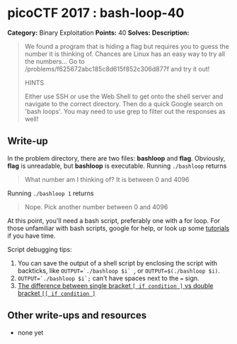# picoCTF 2017 : bash-loop-40

**Category:** Binary Exploitation
**Points:** 40
**Solves:**
**Description:**

> We found a program that is hiding a flag but requires you to guess the number it is thinking of. Chances are Linux has an easy way to try all the numbers... Go to /problems/f625672abc185c8d615f852c306d877f and try it out!
>
>
>  HINTS
>
> Either use SSH or use the Web Shell to get onto the shell server and navigate to the correct directory. Then do a quick Google search on 'bash loops'. You may need to use grep to filter out the responses as well!


## Write-up

In the problem directory, there are two files: **bashloop** and **flag**. Obviously, **flag** is unreadable, but **bashloop** is executable. Running ```./bashloop``` returns
> What number am I thinking of? It is between 0 and 4096

Running ```./bashloop 1``` returns
> Nope. Pick another number between 0 and 4096

At this point, you'll need a bash script, preferably one with a for loop. For those unfamiliar with bash scripts, google for help, or look up some [tutorials](http://ryanstutorials.net/bash-scripting-tutorial/bash-loops.php) if you have time.

Script debugging tips:
1. You can save the output of a shell script by enclosing the script with backticks, like ```OUTPUT=`./bashloop $i` ```, or ```OUTPUT=$(./bashloop $i)```.
2. ```OUTPUT=`./bashloop $i`;``` can't have spaces next to the ```=``` sign.
3. [The difference between single bracket ```[ if condition ]``` vs double bracket ```[[ if condition ]```](https://stackoverflow.com/questions/13542832/what-is-the-difference-between-single-and-double-square-brackets-in-bash)
          
## Other write-ups and resources

* none yet
